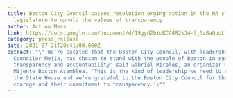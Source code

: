 ```yaml
---
title: Boston City Council passes resolution urging action in the MA state
  legislature to uphold the values of transparency
author: Act on Mass
link: https://docs.google.com/document/d/19gyd2bYuKCC4R2kJ4-f_5z8aQpuL1WMBrNWP9Y5F7Ms/edit?usp=sharing
category: press_release
date: 2021-07-21T20:41:00.000Z
extract: "\"'We’re excited that the Boston City Council, with leadership from
  Councilor Mejia, has chosen to stand with the people of Boston in support of
  transparency and accountability' said Gabriel Mireles, an organizer with
  Mijente Boston Asamblea. 'This is the kind of leadership we need to see inside
  the State House and we’re grateful to the Boston City Council for their
  courage and their commitment to transparency.'\""
---
```

